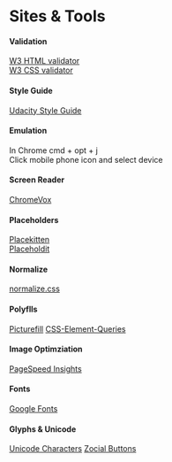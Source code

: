 Sites & Tools
=============

#### Validation

[W3 HTML validator](http://validator.w3.org/#validate_by_input)<br>
[W3 CSS validator](http://jigsaw.w3.org/css-validator/#validate_by_input)


#### Style Guide

[Udacity Style Guide](http://udacity.github.io/frontend-nanodegree-styleguide/)


#### Emulation

In Chrome cmd + opt + j<br>
Click mobile phone icon and select device


#### Screen Reader

[ChromeVox](http://www.chromevox.com/)

#### Placeholders

[Placekitten](https://placekitten.com)<br>
[Placeholdit](https://placehold.it)


#### Normalize

[normalize.css](https://necolas.github.io/normalize.css/)

#### Polyflls

[Picturefill](https://scottjehl.github.io/picturefill/)
[CSS-Element-Queries](https://github.com/marcj/css-element-queries)


#### Image Optimziation

[PageSpeed Insights](https://developers.google.com/speed/pagespeed/insights/)


#### Fonts

[Google Fonts](https://www.google.com/fonts)


#### Glyphs & Unicode

[Unicode Characters](http://unicode-table.com/en/#control-character)
[Zocial Buttons](https://github.com/smcllns/css-social-buttons)











